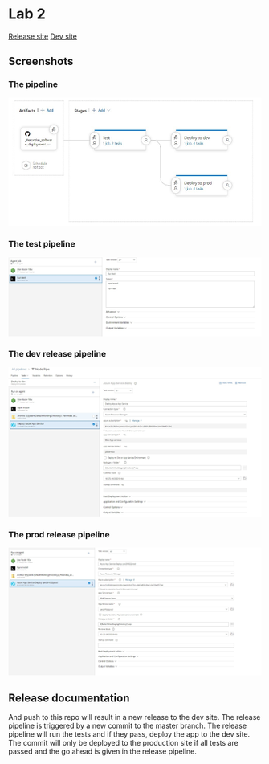 # Lab 2

[Release site](https://per291022prod.azurewebsites.net/)
[Dev site](https://per281022.azurewebsites.net)

## Screenshots
### The pipeline
![](images/pipelines.jpg)
### The test pipeline
![](images/test.jpg)
### The dev release pipeline
![](images/dev_deploy.jpg)
### The prod release pipeline
![](images/prod_deploy.jpg)

## Release documentation

And push to this repo will result in a new release to the dev site. The release pipeline is triggered by a new commit to the master branch. The release pipeline will run the tests and if they pass, deploy the app to the dev site.
The commit will only be deployed to the production site if all tests are passed and the go ahead is given in the release pipeline.
